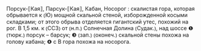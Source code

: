 ---
---

Порсук-⟦Кая⟧, Парсук-⟦Кая⟧, Кабан, Носорог
: скалистая гора, которая обрывается к ⦅Ю⦆ мощной скальной стеной, изборожденной косыми складками; от этого обрыва отделяется гигантский утес, похожий на рог. В 1,5 км. к ⦅ССЗ⦆ от ⦅н.п.⦆ Солнечная Долина ⦅Судак.⦆, над шоссе ❶ ⦅тюрк.⦆ порсук – барсук; ❸ ⦅зап.⦆ ⦅оконеч.⦆ скальной стены похожа на голову кабана; ❹ с В гора похожа на носорога.
